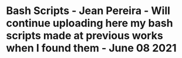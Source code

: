 # Bash Scripts - Jean Pereira - Will continue uploading here my bash scripts made at previous works when I found them - June 08 2021
